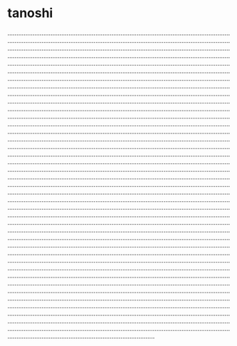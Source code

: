 # tanoshi
..................................................................................................................................................................................................................................................................................................................................................................................................................................................................................................................................................................................................................................................................................................................................................................................................................................................................................................................................................................................................................................................................................................................................................................................................................................................................................................................................................................................................................................................................................................................................................................................................................................................................................................................................................................................................................................................................................................................................................................................................................................................................................................................................................................................................................................................................................................................................................................................................................................................................................................................................................................................................................................................................................................................................................................................................................................................................................................................................................................................................................................................................................................................................................................................................................................................................................................................................................................................................................................................................................................................................................................................................................................................................................................................................................................................................................................................................................................................................................................................................................................................................................................................................................................................................................................................................................................................................................................................................................................................................................................................................................................................................................................................................................................................................................................................................................................................................................................................................................................................................................................................................................................................................................................................................................................................